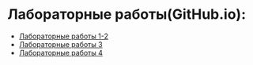 # Лабораторные работы(GitHub.io):
- [Лабораторные работы 1-2](https://nastya1pakh.github.io/Web-promming/LR1-2/calc2)
-  [Лабораторные работы 3](https://nixz69.github.io/lab_n/LR3/)
- [Лабораторные работы 4](https://nixz69.github.io/lab_n/LR4/Lab4/)

